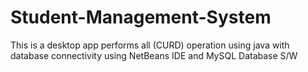 # Student-Management-System
This is a desktop app performs all (CURD) operation using java with database connectivity using NetBeans IDE and MySQL Database S/W 
